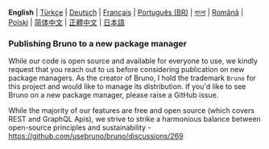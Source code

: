 **English**
| [Türkçe](docs/publishing/publishing_tr.md)
| [Deutsch](docs/publishing/publishing_de.md)
| [Français](docs/publishing/publishing_fr.md)
| [Português (BR)](docs/publishing/publishing_pt_br.md)
| [বাংলা](docs/publishing/publishing_bn.md)
| [Română](docs/publishing/publishing_ro.md)
| [Polski](docs/publishing/publishing_pl.md)
| [简体中文](docs/publishing/publishing_cn.md)
| [正體中文](docs/publishing/publishing_zhtw.md)
| [日本語](docs/publishing/publishing_ja.md)

### Publishing Bruno to a new package manager

While our code is open source and available for everyone to use, we kindly request that you reach out to us before considering publication on new package managers. As the creator of Bruno, I hold the trademark `Bruno` for this project and would like to manage its distribution. If you'd like to see Bruno on a new package manager, please raise a GitHub issue.

While the majority of our features are free and open source (which covers REST and GraphQL Apis),
we strive to strike a harmonious balance between open-source principles and sustainability - https://github.com/usebruno/bruno/discussions/269
